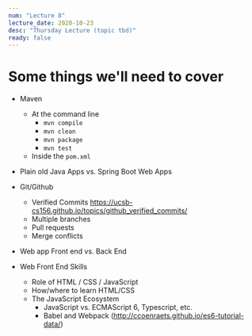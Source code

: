 ```yaml
---
num: "Lecture 8"
lecture_date: 2020-10-23
desc: "Thursday Lecture (topic tbd)"
ready: false
---
```



# Some things we'll need to cover

* Maven
  * At the command line
    * `mvn compile`
    * `mvn clean`
    * `mvn package`
    * `mvn test`
  * Inside the `pom.xml`

* Plain old Java Apps vs. Spring Boot Web Apps

* Git/Github
  * Verified Commits <https://ucsb-cs156.github.io/topics/github_verified_commits/>
  * Multiple branches
  * Pull requests
  * Merge conflicts

* Web app Front end vs. Back End

* Web Front End Skills
  * Role of HTML / CSS / JavaScript
  * How/where to learn HTML/CSS
  * The JavaScript Ecosystem
    * JavaScript vs. ECMAScript 6, Typescript, etc.
    * Babel and Webpack (http://ccoenraets.github.io/es6-tutorial-data/)
    

